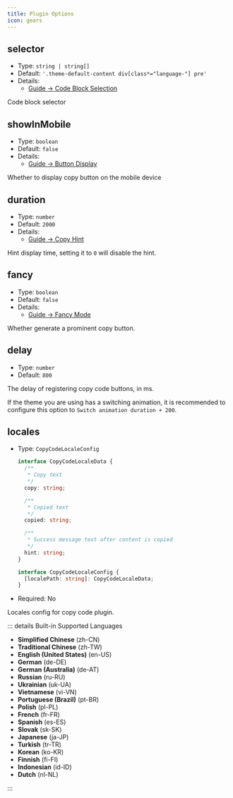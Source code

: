 ```yaml
---
title: Plugin Options
icon: gears
---
```


## selector

- Type: `string | string[]`
- Default: `'.theme-default-content div[class*="language-"] pre'`
- Details:
  - [Guide → Code Block Selection](./guide.md#code-block-selection)

Code block selector

## showInMobile

- Type: `boolean`
- Default: `false`
- Details:
  - [Guide → Button Display](./guide.md#button-display)

Whether to display copy button on the mobile device

## duration

- Type: `number`
- Default: `2000`
- Details:
  - [Guide → Copy Hint](./guide.md#copy-hint)

Hint display time, setting it to `0` will disable the hint.

## fancy

- Type: `boolean`
- Default: `false`
- Details:
  - [Guide → Fancy Mode](./guide.md#fancy-mode)

Whether generate a prominent copy button.

## delay

- Type: `number`
- Default: `800`

The delay of registering copy code buttons, in ms.

If the theme you are using has a switching animation, it is recommended to configure this option to `Switch animation duration + 200`.

## locales

- Type: `CopyCodeLocaleConfig`

  ```ts
  interface CopyCodeLocaleData {
    /**
     * Copy text
     */
    copy: string;

    /**
     * Copied text
     */
    copied: string;

    /**
     * Success message text after content is copied
     */
    hint: string;
  }

  interface CopyCodeLocaleConfig {
    [localePath: string]: CopyCodeLocaleData;
  }
  ```

- Required: No

Locales config for copy code plugin.

::: details Built-in Supported Languages

- **Simplified Chinese** (zh-CN)
- **Traditional Chinese** (zh-TW)
- **English (United States)** (en-US)
- **German** (de-DE)
- **German (Australia)** (de-AT)
- **Russian** (ru-RU)
- **Ukrainian** (uk-UA)
- **Vietnamese** (vi-VN)
- **Portuguese (Brazil)** (pt-BR)
- **Polish** (pl-PL)
- **French** (fr-FR)
- **Spanish** (es-ES)
- **Slovak** (sk-SK)
- **Japanese** (ja-JP)
- **Turkish** (tr-TR)
- **Korean** (ko-KR)
- **Finnish** (fi-FI)
- **Indonesian** (id-ID)
- **Dutch** (nl-NL)

:::
